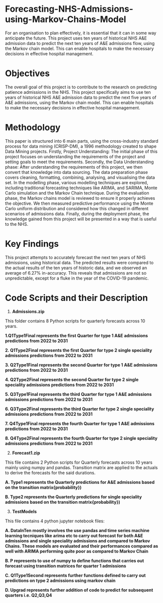 # Forecasting-NHS-Admissions-using-Markov-Chains-Model
For an organisation to plan effectively, it is essential that it can in some way anticipate the future. This project uses ten years of historical NHS A&amp;E admission data to predict the next ten years of A&amp;E admissions flow, using the Markov chain model. This can enable hospitals to make the necessary decisions in effective hospital management.

# Objectives
The overall goal of this project is to contribute to the research on predicting patience admissions in the NHS.
This project specifically aims to use ten years of historical NHS A&E admission data to predict the next five years of A&E admissions, using the Markov chain model. 
This can enable hospitals to make the necessary decisions in effective hospital management. 

# Methodology
This paper is structured into 6 main parts, using the cross-industry standard process for data mining (CRISP-DM), a 1996 methodology created to shape Data Mining projects.
Firstly, Project Understanding: The initial phase of this project focuses on understanding the requirements of the project and setting goals to meet the requirements. Secondly, the Data Understanding phase: After understanding the requirements of this project, we then convert that knowledge into data sourcing.
The data preparation phase covers cleaning, formatting, combining, analysing, and visualising the data set. 
In the modelling phase, various modelling techniques are explored, including traditional forecasting techniques like ARIMA, and SARIMA, Monte Carlo simulation and  the Markov Chain technique. 
During the evaluation phase, the Markov chains model is reviewed to ensure it properly achieves the objective. We then measured predictive performance using the Monte Carlo uniform distribution and considered how this changed in different scenarios of admissions data. 
Finally, during the deployment phase, the knowledge gained from this project will be presented in a way that is useful to the NHS.

# Key Findings
This project attempts to accurately forecast the next ten years of NHS admissions, using historical data. The predicted results were compared to the actual results of the ten years of historic data, and we observed an average of 6.27% in-accuracy. This reveals that admissions are not so unpredictable, except for a fluke in the year of the COVID-19 pandemic.



# Code Scripts and their Description

1. **Admissions.zip** 

This folder contains 8 Python scripts for quarterly forecasts across 10 years. 

**1.Q1Type1Final represents the first Quarter for type 1 A&E admissions predictions from 2022 to 2031** 

**2. Q1Type2Final represents the first Quarter for type 2 single speciality admissions predictions from 2022 to 2031** 

**3. Q2Type1Final represents the second Quarter for type 1 A&E admissions predictions from 2022 to 2031** 

**4. Q2Type2Final represents the second Quarter for type 2 single speciality admissions predictions from 2022 to 2031** 

**5. Q3Type1Final represents the third Quarter for type 1 A&E admissions admissions predictions from 2022 to 2031** 

**6. Q3Type2Final represents the third Quarter for type 2 single speciality admissions predictions from 2022 to 2031**

**7. Q4Type1Final represents the fourth Quarter for type 1 A&E admissions predictions from 2022 to 2031**

**8. Q4Type2Final represents the fourth Quarter for type 2 single speciality admissions predictions from 2022 to 2031**


2. **Forecast1.zip**


This file contains 2 Python scripts for Quarterly forecasts across 10 years mainly using numpy and pandas. Transition matrix are applied to the actuals to derive the forecasts for the said durations. 

**A. Type1 represents the Quarterly predictions for A&E admissions based on the transition matrix{probability})**

**B. Type2 represents the Quarterly predictions for single speciality admissions based on the transition matrix{probability})** 




3. **TestModels**

This file contains 4 python jupyter notebook files:


**A. DataInTen mostly  involves the use pandas and time series machine learning tecniques like arima etc to carry out forecast for both A&E admissions and single speciality admissions and compared to Markov Chains. These models are evaluated and their performances compared as well with ARIMA performing quite poor as compared to Markov Chain** 

**B. P represents to use of numpy to define functions that carries out forecast using transition matrices for quarter 1 admissions** 

**C. Q1Type1Second represents further functions defined to carry out predictions on type 2 admissions using markov chain**

**D. Upgrad represents further addition of code to predict for subsequent quarters i.e. Q2,Q3,Q4** 






